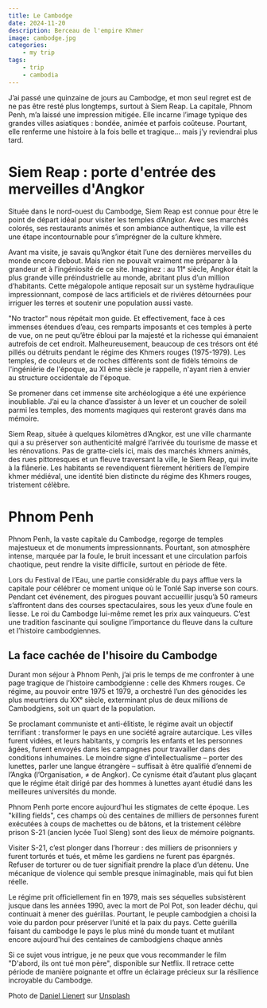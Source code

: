 ```yaml
---
title: Le Cambodge
date: 2024-11-20
description: Berceau de l'empire Khmer
image: cambodge.jpg
categories:
    - my trip
tags: 
    - trip
    - cambodia
---
```


J’ai passé une quinzaine de jours au Cambodge, et mon seul regret est de ne pas être resté plus longtemps, surtout à Siem Reap.
La capitale, Phnom Penh, m’a laissé une impression mitigée. Elle incarne l’image typique des grandes villes asiatiques : bondée, animée et parfois coûteuse. Pourtant, elle renferme une histoire à la fois belle et tragique... mais j’y reviendrai plus tard.

# Siem Reap : porte d'entrée des merveilles d'Angkor

Située dans le nord-ouest du Cambodge, Siem Reap est connue pour être le point de départ idéal pour visiter les temples d’Angkor. Avec ses marchés colorés, ses restaurants animés et son ambiance authentique, la ville est une étape incontournable pour s’imprégner de la culture khmère.

Avant ma visite, je savais qu’Angkor était l’une des dernières merveilles du monde encore debout. Mais rien ne pouvait vraiment me préparer à la grandeur et à l’ingéniosité de ce site. Imaginez : au 11ᵉ siècle, Angkor était la plus grande ville préindustrielle au monde, abritant plus d’un million d’habitants. Cette mégalopole antique reposait sur un système hydraulique impressionnant, composé de lacs artificiels et de rivières détournées pour irriguer les terres et soutenir une population aussi vaste.

"No tractor" nous répétait mon guide. Et effectivement, face à ces immenses étendues d’eau, ces remparts imposants et ces temples à perte de vue, on ne peut qu’être ébloui par la majesté et la richesse qui émanaient autrefois de cet endroit. Malheureusement, beaucoup de ces trésors ont été pillés ou détruits pendant le régime des Khmers rouges (1975-1979). Les temples, de couleurs et de roches différents sont de fidèls témoins de l'ingéniérie de l'époque, au XI ème siècle je rappelle, n'ayant rien à envier au structure occidentale de l'époque.

Se promener dans cet immense site archéologique a été une expérience inoubliable. J’ai eu la chance d’assister à un lever et un coucher de soleil parmi les temples, des moments magiques qui resteront gravés dans ma mémoire.

Siem Reap, située à quelques kilomètres d’Angkor, est une ville charmante qui a su préserver son authenticité malgré l’arrivée du tourisme de masse et les rénovations. Pas de gratte-ciels ici, mais des marchés khmers animés, des rues pittoresques et un fleuve traversant la ville, le Siem Reap, qui invite à la flânerie. Les habitants se revendiquent fièrement héritiers de l’empire khmer médiéval, une identité bien distincte du régime des Khmers rouges, tristement célèbre.

# Phnom Penh
 
Phnom Penh, la vaste capitale du Cambodge, regorge de temples majestueux et de monuments impressionnants. Pourtant, son atmosphère intense, marquée par la foule, le bruit incessant et une circulation parfois chaotique, peut rendre la visite difficile, surtout en période de fête.

Lors du Festival de l’Eau, une partie considérable du pays afflue vers la capitale pour célébrer ce moment unique où le Tonlé Sap inverse son cours. Pendant cet événement, des pirogues pouvant accueillir jusqu’à 50 rameurs s’affrontent dans des courses spectaculaires, sous les yeux d’une foule en liesse. Le roi du Cambodge lui-même remet les prix aux vainqueurs. C’est une tradition fascinante qui souligne l’importance du fleuve dans la culture et l’histoire cambodgiennes.

## La face cachée de l'hisoire du Cambodge
Durant mon séjour à Phnom Penh, j’ai pris le temps de me confronter à une page tragique de l’histoire cambodgienne : celle des Khmers rouges. Ce régime, au pouvoir entre 1975 et 1979, a orchestré l’un des génocides les plus meurtriers du XXᵉ siècle, exterminant plus de deux millions de Cambodgiens, soit un quart de la population.

Se proclamant communiste et anti-élitiste, le régime avait un objectif terrifiant : transformer le pays en une société agraire autarcique. Les villes furent vidées, et leurs habitants, y compris les enfants et les personnes âgées, furent envoyés dans les campagnes pour travailler dans des conditions inhumaines. Le moindre signe d’intellectualisme – porter des lunettes, parler une langue étrangère – suffisait à être qualifié d’ennemi de l’Angka (l’Organisation, ≠ de Angkor). Ce cynisme était d’autant plus glaçant que le régime était dirigé par des hommes à lunettes ayant étudié dans les meilleures universités du monde.

Phnom Penh porte encore aujourd’hui les stigmates de cette époque. Les "killing fields", ces champs où des centaines de milliers de personnes furent exécutées à coups de machettes ou de bâtons, et la tristement célèbre prison S-21 (ancien lycée Tuol Sleng) sont des lieux de mémoire poignants.

Visiter S-21, c’est plonger dans l’horreur : des milliers de prisonniers y furent torturés et tués, et même les gardiens ne furent pas épargnés. Refuser de torturer ou de tuer signifiait prendre la place d’un détenu. Une mécanique de violence qui semble presque inimaginable, mais qui fut bien réelle.

Le régime prit officiellement fin en 1979, mais ses séquelles subsistèrent jusque dans les années 1990, avec la mort de Pol Pot, son leader déchu, qui continuait à mener des guérillas. Pourtant, le peuple cambodgien a choisi la voie du pardon pour préserver l’unité et la paix du pays. Cette guérilla faisant du cambodge le pays le plus miné du monde tuant et mutilant encore aujourd'hui des centaines de cambodgiens chaque annès

Si ce sujet vous intrigue, je ne peux que vous recommander le film "D'abord, ils ont tué mon père", disponible sur Netflix. Il retrace cette période de manière poignante et offre un éclairage précieux sur la résilience incroyable du Cambodge.



Photo de <a href="https://unsplash.com/fr/@daniellienert?utm_content=creditCopyText&utm_medium=referral&utm_source=unsplash">Daniel Lienert</a> sur <a href="https://unsplash.com/fr/photos/temple-en-beton-avec-racine-darbre-sur-le-dessus-LAI8am-RdVM?utm_content=creditCopyText&utm_medium=referral&utm_source=unsplash">Unsplash</a>
      